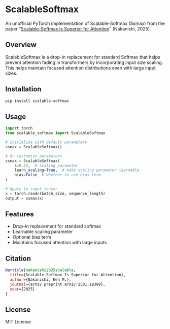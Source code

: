 # ScalableSoftmax

An unofficial PyTorch implementation of Scalable-Softmax (Ssmax) from the paper "[Scalable-Softmax Is Superior for Attention](https://arxiv.org/pdf/2501.19399)" (Nakanishi, 2025).

## Overview

ScalableSoftmax is a drop-in replacement for standard Softmax that helps prevent attention fading in transformers by incorporating input size scaling. This helps maintain focused attention distributions even with large input sizes.

## Installation

```bash
pip install scalable-softmax
```

## Usage

```python
import torch
from scalable_softmax import ScalableSoftmax

# Initialize with default parameters
ssmax = ScalableSoftmax()

# Or customize parameters
ssmax = ScalableSoftmax(
    s=0.43,  # scaling parameter
    learn_scaling=True,  # make scaling parameter learnable
    bias=False  # whether to use bias term
)

# Apply to input tensor
x = torch.randn(batch_size, sequence_length)
output = ssmax(x)
```

## Features

- Drop-in replacement for standard softmax
- Learnable scaling parameter
- Optional bias term
- Maintains focused attention with large inputs

## Citation

```bibtex
@article{nakanishi2025scalable,
  title={Scalable-Softmax Is Superior for Attention},
  author={Nakanishi, Ken M.},
  journal={arXiv preprint arXiv:2501.19399},
  year={2025}
}
```

## License

MIT License
